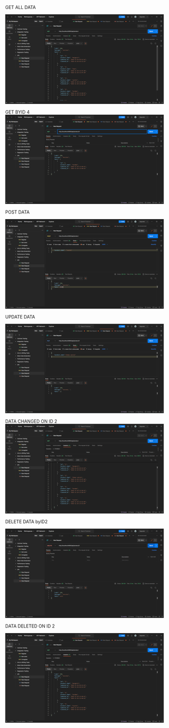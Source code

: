 
GET ALL DATA

![Alt text](image.png)

GET BYID 4
![Alt text](image-7.png)

POST DATA

![Alt text](image-1.png)

UPDATE DATA 

![Alt text](image-3.png)

DATA CHANGED ON ID 2
![Alt text](image-4.png)

DELETE DATA byID2

![Alt text](image-5.png)

DATA DELETED ON ID 2

![Alt text](image-6.png)
